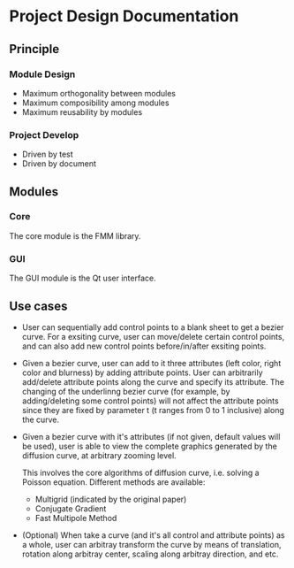 # Project Design Documentation

## Principle

### Module Design

 * Maximum orthogonality between modules
 * Maximum composibility among modules
 * Maximum reusability by modules

### Project Develop

 * Driven by test
 * Driven by document

## Modules

### Core

The core module is the FMM library.

### GUI

The GUI module is the Qt user interface.

## Use cases

 * User can sequentially add control points to a blank sheet to get a bezier 
   curve. For a exsiting curve, user can move/delete certain control points, 
   and can also add new control points before/in/after exsiting points.

 * Given a bezier curve, user can add to it three attributes (left color, right 
   color and blurness) by adding attribute points. User can arbitrarily 
   add/delete attribute points along the curve and specify its attribute. The 
   changing of the underlinng bezier curve (for example, by adding/deleting 
   some control points) will not affect the attribute points since they are 
   fixed by parameter t (t ranges from 0 to 1 inclusive) along the curve.

 * Given a bezier curve with it's attributes (if not given, default values will 
   be used), user is able to view the complete graphics generated by the 
   diffusion curve, at arbitrary zooming level.

   This involves the core algorithms of diffusion curve, i.e. solving a Poisson
   equation. Different methods are available:

   * Multigrid (indicated by the original paper)
   * Conjugate Gradient
   * Fast Multipole Method

 * (Optional) When take a curve (and it's all control and attribute points) as 
   a whole, user can arbitray transform the curve by means of translation, 
   rotation along arbitray center, scaling along arbitray direction, and etc.
